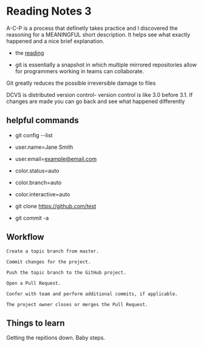 # Reading Notes 3

A-C-P is a process that definetly takes practice and I discovered the reasoning for a MEANINGFUL short description. It helps see what exactly happened and a nice brief explanation.

- the [reading](https://blog.udemy.com/git-tutorial-a-comprehensive-guide/#2_1)

- git is essentially a snapshot in which multiple mirrored repositories allow for programmers working in teams can collaborate.

Git greatly reduces the possible irreversible damage to files

DCVS is distributed version control- version control is like 3.0 before 3.1. If changes are made you can go back and see what happened differently

## helpful commands

-  git config --list

- user.name=Jane Smith

- user.email=example@email.com

- color.status=auto

- color.branch=auto

- color.interactive=auto

-  git clone https://github.com/test

- git commit -a

## Workflow


    Create a topic branch from master.

    Commit changes for the project.

    Push the topic branch to the GitHub project.

    Open a Pull Request.

    Confer with team and perform additional commits, if applicable.

    The project owner closes or merges the Pull Request.

## Things to learn

Getting the repitions down. Baby steps.
